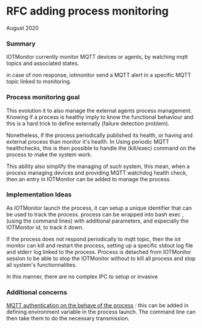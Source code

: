 # RFC adding process monitoring



August 2020

### Summary

IOTMonitor currently monitor MQTT devices or agents, by watching mqtt topics and associated states.

in case of non response, iotmonitor send a MQTT alert in a specific MQTT topic linked to monitoring. 



### Process monitoring goal

This evolution it to also manage the external agents process management. Knowing if a process is healthy imply to know the functional behaviour and this is a hard trick to define externally (failure detection problem). 

Nonetheless, if the process periodically published its health, or having and external process than monitor it's health.  In Using periodic MQTT healthchecks, this is then possible to handle the (kill/exec) command on the process to make the system work. 

This ability also simplify the managing of such system, this mean, when a process managing devices and providing MQTT watchdog health check, then an entry in IOTMonitor can be added to manage the process.



### Implementation Ideas

As IOTMonitor launch the process, it can setup a unique identifier that can be used to track the process. process can be wrapped into bash exec , (using the command lines) with additional parameters, and especially the IOTMonitor id, to track it down. 

If the process does not respond periodically to mqtt topic, then the iot monitor can kill and restart the process, setting up a specific stdout log file and stderr log linked to the process. Process is detached from IOTMonitor session to be able to stop the IOTMonitor without to kill all process and stop all system's functionnalities.

In this manner, there are no complex IPC to setup or invasive

### Additional concerns

<u>MQTT authentication on the behave of the process</u> : this can be added in defining environment variable in the process launch. The command line can then take them to do the necessary transmission.  



